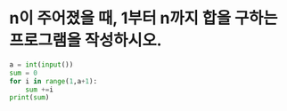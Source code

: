 # n이 주어졌을 때, 1부터 n까지 합을 구하는 프로그램을 작성하시오.

```python
a = int(input())
sum = 0
for i in range(1,a+1):
    sum +=i
print(sum)
```